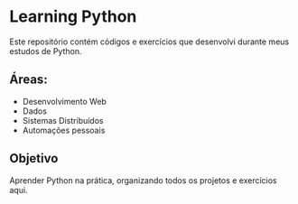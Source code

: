 # Learning Python
Este repositório contém códigos e exercícios que desenvolvi durante meus estudos de Python.

## Áreas:
- Desenvolvimento Web
- Dados
- Sistemas Distribuídos
- Automações pessoais

## Objetivo
Aprender Python na prática, organizando todos os projetos e exercícios aqui.
